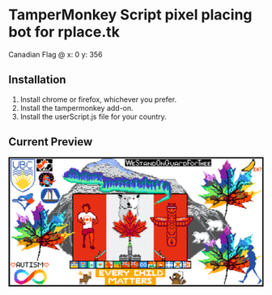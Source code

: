 # TamperMonkey Script pixel placing bot for rplace.tk

Canadian Flag @ x: 0 y: 356

## Installation
1. Install chrome or firefox, whichever you prefer.
2. Install the tampermonkey add-on.
3. Install the userScript.js file for your country.

## Current Preview
![alt text](https://github.com/t3knical/rplace/blob/main/Templates/Canada/current%20preview.png?raw=true)
